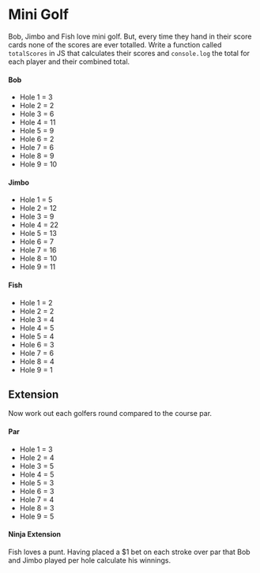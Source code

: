 # Mini Golf

Bob, Jimbo and Fish love mini golf. But, every time they hand in their score cards none of the scores are ever totalled. Write a function called `totalScores` in JS that calculates their scores and `console.log` the total for each player and their combined total.

#### Bob
- Hole 1 = 3
- Hole 2 = 2
- Hole 3 = 6
- Hole 4 = 11
- Hole 5 = 9
- Hole 6 = 2
- Hole 7 = 6
- Hole 8 = 9
- Hole 9 = 10


#### Jimbo
- Hole 1 = 5
- Hole 2 = 12
- Hole 3 = 9
- Hole 4 = 22
- Hole 5 = 13
- Hole 6 = 7
- Hole 7 = 16
- Hole 8 = 10
- Hole 9 = 11

#### Fish
- Hole 1 = 2
- Hole 2 = 2
- Hole 3 = 4
- Hole 4 = 5
- Hole 5 = 4
- Hole 6 = 3
- Hole 7 = 6
- Hole 8 = 4
- Hole 9 = 1

## Extension
Now work out each golfers round compared to the course par.

#### Par
- Hole 1 = 3
- Hole 2 = 4
- Hole 3 = 5
- Hole 4 = 5
- Hole 5 = 3
- Hole 6 = 3
- Hole 7 = 4
- Hole 8 = 3
- Hole 9 = 5

#### Ninja Extension
Fish loves a punt. Having placed a $1 bet on each stroke over par that Bob and Jimbo played per hole calculate his winnings.